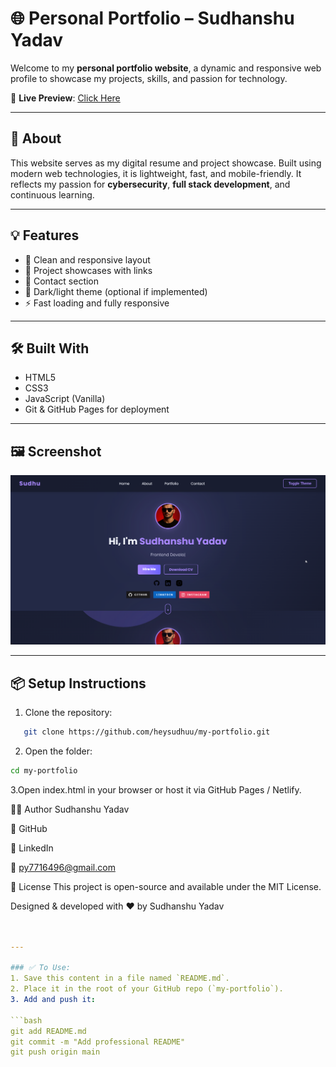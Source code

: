 # 🌐 Personal Portfolio – Sudhanshu Yadav

Welcome to my **personal portfolio website**, a dynamic and responsive web profile to showcase my projects, skills, and passion for technology.

🚀 **Live Preview**: [Click Here](https://heysudhuu.github.io/my-portfolio/)

---

## 📁 About

This website serves as my digital resume and project showcase. Built using modern web technologies, it is lightweight, fast, and mobile-friendly. It reflects my passion for **cybersecurity**, **full stack development**, and continuous learning.

---

## 💡 Features

- 📄 Clean and responsive layout
- 💼 Project showcases with links
- 📧 Contact section
- 🌙 Dark/light theme (optional if implemented)
- ⚡ Fast loading and fully responsive

---

## 🛠️ Built With

- HTML5
- CSS3
- JavaScript (Vanilla)
- Git & GitHub Pages for deployment

---

## 🖼️ Screenshot

![Portfolio Preview](MxjXb1hsFM.png)

---

## 📦 Setup Instructions

1. Clone the repository:
```bash
   git clone https://github.com/heysudhuu/my-portfolio.git

```

2. Open the folder:
```bash
cd my-portfolio
```
3.Open index.html in your browser or host it via GitHub Pages / Netlify.

👨‍💻 Author
Sudhanshu Yadav

🔗 GitHub[](https://github.com/heysudhuu)

💼 LinkedIn[](https://www.linkedin.com/in/heysudhu)

📧 py7716496@gmail.com

📃 License
This project is open-source and available under the MIT License.

Designed & developed with ❤️ by Sudhanshu Yadav
```yaml


---

### ✅ To Use:
1. Save this content in a file named `README.md`.
2. Place it in the root of your GitHub repo (`my-portfolio`).
3. Add and push it:

```bash
git add README.md
git commit -m "Add professional README"
git push origin main
```
